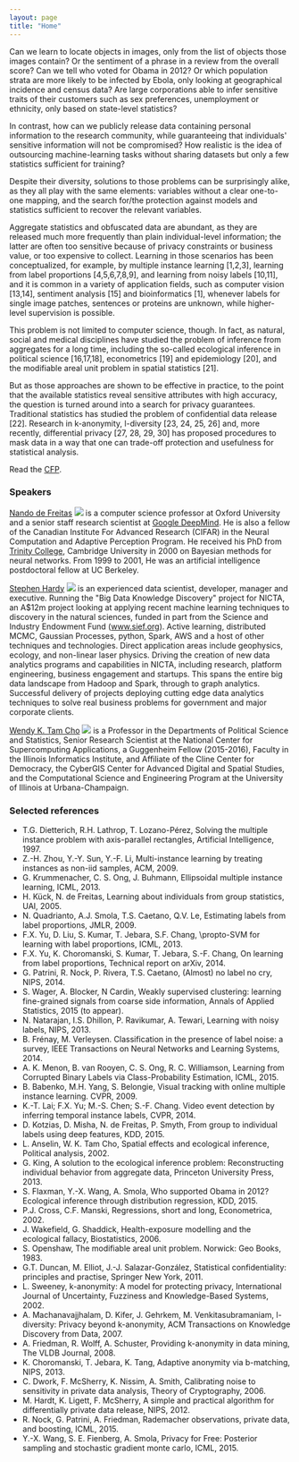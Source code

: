 ```yaml
---
layout: page
title: "Home"
---
```


<!-- {% for post in paginator.posts %}
<div class="post-preview">
    <a href="{{ post.url | prepend: site.baseurl }}">
        <h2 class="post-title">            {{ post.title }}
        </h2>
        {% if post.subtitle %}
        <h3 class="post-subtitle">
            {{ post.subtitle }}
        </h3>
        {% endif %}
    </a>
    <p class="post-meta">Posted by {% if post.author %}{{ post.author }}{% else %}{{ site.title }}{% endif %} on {{ post.date | date: "%B %-d, %Y" }}</p>
</div>
<hr>
{% endfor %}

<!-- Pager -->
<!-- {% if paginator.total_pages > 1 %}
<ul class="pager">
    {% if paginator.previous_page %}
    <li class="previous">
        <a href="{{ paginator.previous_page_path | prepend: site.baseurl | replace: '//', '/' }}">&larr; Newer Posts</a>
    </li>
    {% endif %}
    {% if paginator.next_page %}
    <li class="next">
        <a href="{{ paginator.next_page_path | prepend: site.baseurl | replace: '//', '/' }}">Older Posts &rarr;</a>
    </li>
    {% endif %}
</ul>
{% endif %} -->

Can we learn to locate objects in images, only from the list of objects those images contain? Or the sentiment of a phrase in a review from the overall score? Can we tell who voted for Obama in 2012? Or which population strata are more likely to be infected by Ebola, only looking at geographical incidence and census data? Are large corporations able to infer sensitive traits of their customers such as sex preferences, unemployment or ethnicity, only based on state-level statistics?

In contrast, how can we publicly release data containing personal information to the research community, while guaranteeing that individuals' sensitive information will not be compromised? How realistic is the idea of outsourcing machine-learning tasks without sharing datasets but only a few statistics sufficient for training?

Despite their diversity, solutions to those problems can be surprisingly alike, as they all play with the same elements: variables without a clear one-to-one mapping, and the search for/the protection against models and statistics sufficient to recover the relevant variables.

Aggregate statistics and obfuscated data are abundant, as they are released much more frequently than plain individual-level information; the latter are often too sensitive because of privacy constraints or business value, or too expensive to collect. Learning in those scenarios has been conceptualized, for example, by multiple instance learning [1,2,3], learning from label proportions [4,5,6,7,8,9], and learning from noisy labels [10,11], and it is common in a variety of application fields, such as computer vision [13,14], sentiment analysis [15] and bioinformatics [1], whenever labels for single image patches, sentences or proteins are unknown, while higher-level supervision is possible.

This problem is not limited to computer science, though. In fact, as natural, social and medical disciplines have studied the problem of inference from aggregates for a long time, including the so-called ecological inference in political science [16,17,18], econometrics [19] and epidemiology [20], and the modifiable areal unit problem in spatial statistics [21].

But as those approaches are shown to be effective in practice, to the point that the available statistics reveal sensitive attributes with high accuracy, the question is turned around into a search for privacy guarantees. Traditional statistics has studied the problem of confidential data release [22]. Research in k-anonymity, l-diversity [23, 24, 25, 26] and, more recently, differential privacy [27, 28, 29, 30] has proposed procedures to mask data in a way that one can trade-off protection and usefulness for statistical analysis.

Read the [CFP]({{site.baseurl}}/CFP/).


### Speakers

[Nando de Freitas](http://www.cs.ubc.ca/~nando/)
<img src="http://www.cs.ubc.ca/~nando/photos/nandoParis2.JPG" class="speaker-left">
is a computer science professor at Oxford University and a senior staff research scientist at [Google DeepMind](http://deepmind.com). He is also a fellow of the Canadian Institute For Advanced Research (CIFAR) in the Neural Computation and Adaptive Perception Program. He received his PhD from [Trinity College](http://www.trin.cam.ac.uk), Cambridge University in 2000 on Bayesian methods for neural networks. From 1999 to 2001, He was an artificial intelligence postdoctoral fellow at UC Berkeley.


[Stephen Hardy](https://www.linkedin.com/pub/stephen-hardy/1/43/4ba)
<img src="https://media.licdn.com/mpr/mpr/shrinknp_400_400/p/3/000/0b4/276/3bc151d.jpg" class="speaker-right">
is an experienced data scientist, developer, manager and executive. Running the "Big Data Knowledge Discovery" project for NICTA, an A$12m project looking at applying recent machine learning techniques to discovery in the natural sciences, funded in part from the Science and Industry Endowment Fund (www.sief.org). Active learning, distributed MCMC, Gaussian Processes, python, Spark, AWS and a host of other techniques and technologies. Direct application areas include geophysics, ecology, and non-linear laser physics.
Driving the creation of new data analytics programs and capabilities in NICTA, including research, platform engineering, business engagement and startups. This spans the entire big data landscape from Hadoop and Spark, through to graph analytics.
Successful delivery of projects deploying cutting edge data analytics techniques to solve real business problems for government and major corporate clients.

[Wendy K. Tam Cho](http://cho.pol.illinois.edu/wendy/)
<img src="https://apps.atlas.illinois.edu/CVStorage/images/users/wendycho" class="speaker-left">
is a Professor in the Departments of Political Science and Statistics, Senior Research Scientist at the National Center for Supercomputing Applications, a Guggenheim Fellow (2015-2016), Faculty in the Illinois Informatics Institute, and Affiliate of the Cline Center for Democracy, the CyberGIS Center for Advanced Digital and Spatial Studies, and the Computational Science and Engineering Program at the University of Illinois at Urbana-Champaign.


### Selected references
<ul class="bib">
<li>  T.G. Dietterich, R.H. Lathrop, T. Lozano-Pérez, Solving the multiple instance problem with axis-parallel rectangles, Artificial Intelligence, 1997.
<li> Z.-H. Zhou, Y.-Y. Sun, Y.-F. Li, Multi-instance learning by treating instances as non-iid samples, ACM, 2009.
<li>
  G. Krummenacher, C. S. Ong, J. Buhmann, Ellipsoidal multiple instance learning, ICML, 2013.
<li>
 H. Kück, N. de Freitas, Learning about individuals from group statistics, UAI, 2005.
<li>
 N. Quadrianto, A.J. Smola, T.S. Caetano, Q.V. Le, Estimating labels from label proportions, JMLR, 2009.
<li>
F.X. Yu, D. Liu, S. Kumar, T. Jebara, S.F. Chang, \propto-SVM for learning with label proportions, ICML, 2013.
<li>
F.X. Yu, K. Choromanski, S. Kumar, T. Jebara, S.-F. Chang, On learning from label proportions, Technical report on arXiv, 2014.
<li>
G. Patrini, R. Nock, P. Rivera, T.S. Caetano, (Almost) no label no cry, NIPS, 2014.
<li>
S. Wager, A. Blocker, N Cardin, Weakly supervised clustering: learning fine-grained signals from coarse side information, Annals of Applied Statistics, 2015 (to appear).
<li>
N. Natarajan, I.S. Dhillon, P. Ravikumar, A. Tewari, Learning with noisy labels, NIPS, 2013.
<li>
B. Frénay, M. Verleysen. Classification in the presence of label noise: a survey,  IEEE Transactions on Neural Networks and Learning Systems, 2014.
<li>
A. K. Menon, B. van Rooyen, C. S. Ong, R. C. Williamson, Learning from Corrupted Binary Labels via Class-Probability Estimation, ICML, 2015.
<li>
B. Babenko, M.H. Yang, S. Belongie, Visual tracking with online multiple instance learning. CVPR, 2009.
<li>
K.-T. Lai; F.X. Yu; M.-S. Chen; S.-F. Chang. Video event detection by inferring temporal instance labels, CVPR, 2014.
<li>
D. Kotzias, D. Misha, N. de Freitas, P. Smyth, From group to individual labels using deep features, KDD, 2015.
<li>
L. Anselin, W. K. Tam Cho, Spatial effects and ecological inference, Political analysis, 2002.
<li>
G. King, A solution to the ecological inference problem: Reconstructing individual behavior from aggregate data, Princeton University Press, 2013.
<li>
S. Flaxman, Y.-X. Wang, A. Smola, Who supported Obama in 2012? Ecological inference through distribution regression, KDD, 2015.
<li>
P.J. Cross, C.F. Manski, Regressions, short and long, Econometrica, 2002.
<li>
J. Wakefield, G. Shaddick, Health-exposure modelling and the ecological fallacy, Biostatistics, 2006.
<li>
S. Openshaw, The modifiable areal unit problem. Norwick: Geo Books, 1983.
<li>
G.T. Duncan, M. Elliot, J.-J. Salazar-González, Statistical confidentiality: principles and practise, Springer New York, 2011.
<li>
L. Sweeney, k-anonymity: A model for protecting privacy, International Journal of Uncertainty, Fuzziness and Knowledge-Based Systems, 2002.
<li>
A. Machanavajjhalam, D. Kifer, J. Gehrkem, M. Venkitasubramaniam, l-diversity: Privacy beyond k-anonymity, ACM Transactions on Knowledge Discovery from Data, 2007.
<li>
A. Friedman, R. Wolff, A. Schuster, Providing k-anonymity in data mining, The VLDB Journal, 2008.
<li>
K. Choromanski, T. Jebara, K. Tang, Adaptive anonymity via b-matching, NIPS, 2013.
<li>
C. Dwork, F. McSherry, K. Nissim, A. Smith, Calibrating noise to sensitivity in private data analysis, Theory of Cryptography, 2006.
<li>
M. Hardt, K. Ligett, F. McSherry, A simple and practical algorithm for differentially private data release, NIPS, 2012.
<li>
R. Nock, G. Patrini, A. Friedman, Rademacher observations, private data, and boosting, ICML, 2015.
<li>
Y.-X. Wang, S. E. Fienberg, A. Smola, Privacy for Free: Posterior sampling and stochastic gradient monte carlo, ICML, 2015.
</ul>
